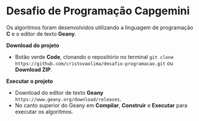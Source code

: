 # Desafio de Programação Capgemini

Os algoritmos foram desenvolvidos utilizando a linguagem de programação **C** e o editor de texto **Geany**.

**Download do projeto**
* Botão verde **Code**, clonando o repositório no terminal `git clone https://github.com/cristovaolima/desafio-programacao.git` ou **Download ZIP**.

**Executar o projeto**
* Download do editor de texto **Geany** `https://www.geany.org/download/releases`.
* No canto superior do Geany em **Compilar**, **Construir** e **Executar** para executar os algoritmos.
